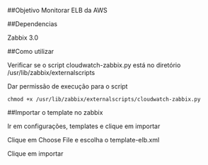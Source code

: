 ##Objetivo
Monitorar ELB da AWS

##Dependencias

Zabbix 3.0

##Como utilizar

Verificar se o script cloudwatch-zabbix.py está no diretório /usr/lib/zabbix/externalscripts

Dar permissão de execução para o script

    chmod +x /usr/lib/zabbix/externalscripts/cloudwatch-zabbix.py

##Importar o template no zabbix

Ir em configurações, templates e clique em importar



Clique em Choose File e escolha o template-elb.xml





Clique em importar



